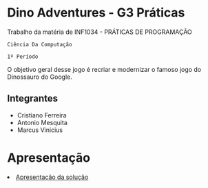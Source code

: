 # Dino Adventures - G3 Práticas

Trabalho da matéria de INF1034 - PRÁTICAS DE PROGRAMAÇÃO

`Ciência Da Computação`

`1º Período`

O objetivo geral desse jogo é recriar e modernizar o famoso jogo do Dinossauro do Google.

## Integrantes

* Cristiano Ferreira
* Antonio Mesquita
* Marcus Vinicius

# Apresentação

<li><a href="Dino-Adventures.pptx"> Apresentação da solução</a></li>
